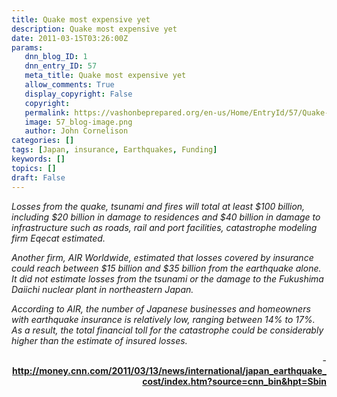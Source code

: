 ```yaml
---
title: Quake most expensive yet
description: Quake most expensive yet
date: 2011-03-15T03:26:00Z
params:
   dnn_blog_ID: 1
   dnn_entry_ID: 57
   meta_title: Quake most expensive yet
   allow_comments: True
   display_copyright: False
   copyright: 
   permalink: https://vashonbeprepared.org/en-us/Home/EntryId/57/Quake-most-expensive-yet
   image: 57_blog-image.png
   author: John Cornelison
categories: []
tags: [Japan, insurance, Earthquakes, Funding]
keywords: []
topics: []
draft: False
---
```


<p><em>Losses from the quake, tsunami and fires will total at least $100 billion, including $20 billion in damage to residences and $40 billion in damage to infrastructure such as roads, rail and port facilities, catastrophe modeling firm Eqecat estimated. </em></p>
<p><em>Another firm, AIR Worldwide, estimated that losses covered by insurance could reach between $15 billion and $35 billion from the earthquake alone. It did not estimate losses from the tsunami or the damage to the Fukushima Daiichi nuclear plant in northeastern Japan. </em></p>
<p><em>According to AIR, the number of Japanese businesses and homeowners with earthquake insurance is relatively low, ranging between 14% to 17%. As a result, the total financial toll for the catastrophe could be considerably higher than the estimate of insured losses.</em></p>
<p align="right">- <a href="http://money.cnn.com/2011/03/13/news/international/japan_earthquake_cost/index.htm?source=cnn_bin&amp;hpt=Sbin"><b>http://money.cnn.com/2011/03/13/news/international/japan_earthquake_cost/index.htm?source=cnn_bin&amp;hpt=Sbin</b></a></p>
